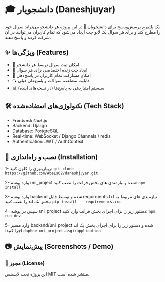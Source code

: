 # 🎓 دانشجویار (Daneshjuyar)

یک پلتفرم پرسش‌و‌پاسخ برای دانشجویان 🚀
در این پروژه هر دانشجو می‌تواند سوال خود را مطرح کند و برای هر سوال یک لایو چت ایجاد می‌شود که تمام کاربران می‌توانند در آن شرکت کرده و پاسخ دهند.

## ✨ ویژگی‌ها (Features)
* 📝 امکان ثبت سوال توسط هر دانشجو
* 💬 ایجاد چت زنده اختصاصی برای هر سوال
* 👥 امکان مشارکت تمام کاربران در پاسخ‌دهی
* 🔍 قابلیت مشاهده سوالات و پاسخ‌های قبلی
* 📊 سیستم امتیازدهی به پاسخ‌ها (در نسخه‌های آینده)

 ## 🛠 تکنولوژی‌های استفاده‌شده (Tech Stack)
* Frontend: Next.js
* Backend: Django
* Database: PostgreSQL
* Real-time: WebSocket / Django Channels / redis
* Authentication: JWT / AuthContext

## 🚀 نصب و راه‌اندازی (Installation)
1- ریپازیتوری را کلون کنید:
  ``` git clone https://github.com/AbeLs02/daneshjuyar.git ```
  
2- وارد پوشه uni_project شده و نیازمندی های بخش فرانت را نصب کنید:
 ``` npm install ```
 
3- وارد پوشه backend شده و توسط فایل requirments.txt نیازمندی های مربوط به بخش بک اند را نصب کنید:
 ``` pip install -r requirements.txt ```
 
4- سپس در پوشه uni_project دستور زیر را برای اجرای بخش فرانت وارد کنید:
  ``` npm run dev ```
  
5- وارد مسیر backend/uni_project شده و دستور زیر را برای اجرای بخش بک اند اجرا کنید؛
  ``` daphne uni_project.asgi:application ```

## 📷 پیش‌نمایش (Screenshots / Demo)


### 📜 مجوز (License)
این پروژه تحت لایسنس MIT منتشر شده است.

